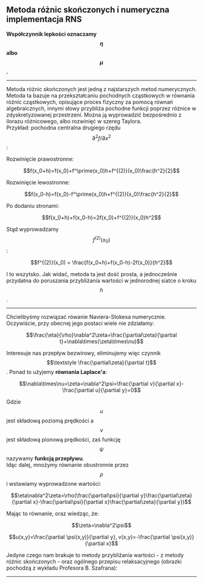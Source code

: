 ## Metoda różnic skończonych i numeryczna implementacja RNS
**Współczynnik lepkości oznaczamy $$\eta$$ albo $$\mu$$.**
***
Metoda różnic skończonych jest jedną z najstarszych metod numerycznych. Metoda ta bazuje na przekształcaniu pochodnych cząstkowych w równania różnic cząstkowych, opisujące proces fizyczny za pomocą równań algebraicznych, innymi słowy przybliża pochodne funkcji poprzez różnice w zdyskretyzowanej przestrzeni. Można ją wyprowadzić bezpośrednio z ilorazu różnicowego, albo rozwinięć w szereg Taylora.  
Przykład: pochodna centralna drugiego rzędu $$\textstyle\partial^2 f / \partial x^2$$:  

Rozwinięcie prawostronne:  
<p align="center">$$f(x_0+h)=f(x_0)+f^\prime(x_0)h+f^{(2)}(x_0)\frac{h^2}{2}$$</p>

Rozwinięcie lewostronne:
<p align="center">$$f(x_0-h)=f(x_0)-f^\prime(x_0)h+f^{(2)}(x_0)\frac{h^2}{2}$$</p>

Po dodaniu stronami:

<p align="center">$$f(x_0+h)+f(x_0-h)=2f(x_0)+f^{(2)}(x_0)h^2$$</p>

Stąd wyprowadzamy $$\textstyle f^{(2)}(x_0)$$:

<p align="center">$$f^{(2)}(x_0) = \frac{f(x_0+h)+f(x_0-h)-2f(x_0)}{h^2}$$</p>

I to wszytsko. Jak widać, metoda ta jest dość prosta, a jednocześnie przydatna do poruszania przybliżania wartości w jednorodnej siatce o kroku $$h$$.
***
Chcielibyśmy rozwiązać rówanie Naviera-Stokesa numerycznie. Oczywiście, przy obecnej jego postaci wiele nie zdziałamy:

<p align="center">$$\frac{\eta}{\rho}\nabla^2\zeta=\frac{\partial\zeta}{\partial t}+\nabla\times(\zeta\times\nu)$$</p>

Interesuje nas przepływ bezwirowy, eliminujemy więc czynnik $$\textstyle \frac{\partial\zeta}{\partial t}$$. Ponad to użyjemy **równania Laplace'a**:

<p align="center">$$\nabla\times\nu=\zeta=\nabla^2\psi=\frac{\partial v}{\partial x}-\frac{\partial u}{\partial y}=0$$</p>

Gdzie $$\textstyle u$$ jest składową poziomą prędkości a $$\textstyle v$$ jest składową pionową prędkości, zaś funkcję $$\psi$$ nazywamy **funkcją przepływu**.  
Idąc dalej, mnożymy równanie obustronnie przez $$\rho$$ i wstawiamy wyprowadzone wartości:

<p align="center">$$\eta\nabla^2\zeta=\rho(\frac{\partial\psi}{\partial y}\frac{\partial\zeta}{\partial x}-\frac{\partial\psi}{\partial x}\frac{\partial\zeta}{\partial y})$$</p>

Mając to równanie, oraz wiedząc, że:

<p align="center">$$\zeta=\nabla^2\psi$$</p>
<p align="center">$$u(x,y)=\frac{\partial \psi(x,y)}{\partial y}, v(x,y)=-\frac{\partial \psi(x,y)}{\partial x}$$</p>

Jedyne czego nam brakuje to metody przybliżania wartości - z metody różnic skończonych - oraz ogólnego przepisu relaksacyjnego (obrazki pochodzą z wykładu Profesora B. Szafrana):

***